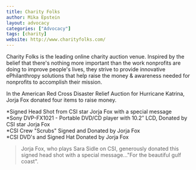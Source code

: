 ```yaml
---
title: Charity Folks
author: Mika Epstein
layout: advocacy
categories: ["Advocacy"]
tags: [charity]
website: http://www.charityfolks.com/
---
```


Charity Folks is the leading online charity auction venue. Inspired by the belief that there's nothing more important than the work nonprofits are doing to improve people's lives, they strive to provide innovative ePhilanthropy solutions that help raise the money & awareness needed for nonprofits to accomplish their mission.

In the American Red Cross Disaster Relief Auction for Hurricane Katrina, Jorja Fox donated four items to raise money.

*Signed Head Shot from CSI star Jorja Fox with a special message  
*Sony DVP-FX1021 - Portable DVD/CD player with 10.2&#8243; LCD, Donated by CSI star Jorja Fox  
*CSI Crew "Scrubs" Signed and Donated by Jorja Fox  
*CSI DVD's and Signed Hat Donated by Jorja Fox

> Jorja Fox, who plays Sara Sidle on CSI, generously donated this signed head shot with a special message..."For the beautiful gulf coast".